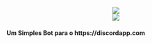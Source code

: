 <p align="center">
  <img src="https://i.imgur.com/pI0g7mg.png"><br>
  <img src="https://i.imgur.com/AxI9yNz.png"><br>
  <h4>Um Simples Bot para o https://discordapp.com</h4>
</p>
